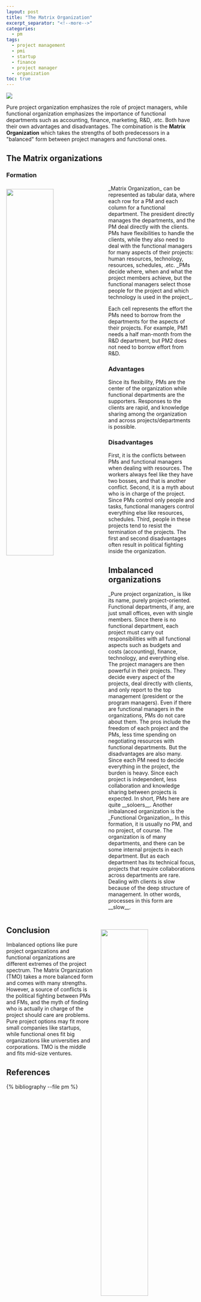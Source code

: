 ```yaml
---
layout: post
title: "The Matrix Organization"
excerpt_separator: "<!--more-->"
categories:
  - pm
tags:
  - project management
  - pmi
  - startup
  - finance
  - project manager
  - organization
toc: true
---
```

[![](https://images.wired.it/wp-content/uploads/2019/10/07134031/Matrix-Reloaded-Cast.jpg)](https://images.wired.it/wp-content/uploads/2019/10/07134031/Matrix-Reloaded-Cast.jpg)

Pure project organization emphasizes the role of project managers, while functional organization emphasizes the importance of functional departments such as accounting, finance, marketing, R&D, .etc.
Both have their own advantages and disadvantages.
The combination is the __Matrix Organization__ which takes the strengths of both predecessors in a "balanced" form between project managers and functional ones.

<!--more-->

## The Matrix organizations
### Formation

<img src="/assets/img/matrix_org.png" style="float: left; margin-right: 20px; margin-bottom: 10px; margin-top: 10px;" width="50%"/>
_Matrix Organization_ can be represented as tabular data, where each row for a PM and each column for a functional department.
The president directly manages the departments, and the PM deal directly with the clients.
PMs have flexibilities to handle the clients, while they also need to deal with the functional managers for many aspects of their projects: human resources, technology, resources, schedules, .etc.
_PMs decide where, when and what the project members achieve, but the functional managers select those people for the project and which technology is used in the project_.

Each cell represents the effort the PMs need to borrow from the departments for the aspects of their projects.
For example, PM1 needs a half man-month from the R&D department, but PM2 does not need to borrow effort from R&D.

### Advantages

Since its flexibility, PMs are the center of the organization while functional departments are the supporters.
Responses to the clients are rapid, and knowledge sharing among the organization and across projects/departments is possible.

### Disadvantages

First, it is the conflicts between PMs and functional managers when dealing with resources.
The workers always feel like they have two bosses, and that is another conflict.
Second, it is a myth about who is in charge of the project.
Since PMs control only people and tasks, functional managers control everything else like resources, schedules.
Third, people in these projects tend to resist the termination of the projects.
The first and second disadvantages often result in political fighting inside the organization.

## Imbalanced organizations
<img src="/assets/img/pure_org.png" style="float: right; margin-left: 20px; margin-bottom: 10px; margin-top: 10px;" width="50%"/>
_Pure project organization_ is like its name, purely project-oriented.
Functional departments, if any, are just small offices, even with single members.
Since there is no functional department, each project must carry out responsibilities with all functional aspects such as budgets and costs (accounting), finance, technology, and everything else.
The project managers are then powerful in their projects.
They decide every aspect of the projects, deal directly with clients, and only report to the top management (president or the program managers).
Even if there are functional managers in the organizations, PMs do not care about them.
The pros include the freedom of each project and the PMs, less time spending on negotiating resources with functional departments.
But the disadvantages are also many.
Since each PM need to decide everything in the project, the burden is heavy.
Since each project is independent, less collaboration and knowledge sharing between projects is expected.
In short, PMs here are quite __soloers__.

<img src="/assets/img/functional_org.png" style="float: left; margin-right: 20px; margin-bottom: 10px; margin-top: 10px;" width="50%"/>
Another imbalanced organization is the _Functional Organization_.
In this formation, it is usually no PM, and no project, of course.
The organization is of many departments, and there can be some internal projects in each department.
But as each department has its technical focus, projects that require collaborations across departments are rare.
Dealing with clients is slow because of the deep structure of management.
In other words, processes in this form are __slow__.



## Conclusion

Imbalanced options like pure project organizations and functional organizations are different extremes of the project spectrum.
The Matrix Organization (TMO) takes a more balanced form and comes with many strengths.
However, a source of conflicts is the political fighting between PMs and FMs, and the myth of finding who is actually in charge of the project should care are problems.
Pure project options may fit more small companies like startups, while functional ones fit big organizations like universities and corporations.
TMO is the middle and fits mid-size ventures.


## References

{% bibliography --file pm %}